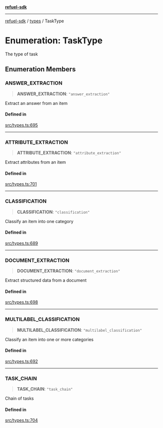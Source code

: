 [**refuel-sdk**](../../README.md)

***

[refuel-sdk](../../modules.md) / [types](../README.md) / TaskType

# Enumeration: TaskType

The type of task

## Enumeration Members

### ANSWER\_EXTRACTION

> **ANSWER\_EXTRACTION**: `"answer_extraction"`

Extract an answer from an item

#### Defined in

[src/types.ts:695](https://github.com/refuel-ai/refuel-sdk/blob/240c3e68ab946b6c24b6f2eafb12779c24332cdb/src/types.ts#L695)

***

### ATTRIBUTE\_EXTRACTION

> **ATTRIBUTE\_EXTRACTION**: `"attribute_extraction"`

Extract attributes from an item

#### Defined in

[src/types.ts:701](https://github.com/refuel-ai/refuel-sdk/blob/240c3e68ab946b6c24b6f2eafb12779c24332cdb/src/types.ts#L701)

***

### CLASSIFICATION

> **CLASSIFICATION**: `"classification"`

Classify an item into one category

#### Defined in

[src/types.ts:689](https://github.com/refuel-ai/refuel-sdk/blob/240c3e68ab946b6c24b6f2eafb12779c24332cdb/src/types.ts#L689)

***

### DOCUMENT\_EXTRACTION

> **DOCUMENT\_EXTRACTION**: `"document_extraction"`

Extract structured data from a document

#### Defined in

[src/types.ts:698](https://github.com/refuel-ai/refuel-sdk/blob/240c3e68ab946b6c24b6f2eafb12779c24332cdb/src/types.ts#L698)

***

### MULTILABEL\_CLASSIFICATION

> **MULTILABEL\_CLASSIFICATION**: `"multilabel_classification"`

Classify an item into one or more categories

#### Defined in

[src/types.ts:692](https://github.com/refuel-ai/refuel-sdk/blob/240c3e68ab946b6c24b6f2eafb12779c24332cdb/src/types.ts#L692)

***

### TASK\_CHAIN

> **TASK\_CHAIN**: `"task_chain"`

Chain of tasks

#### Defined in

[src/types.ts:704](https://github.com/refuel-ai/refuel-sdk/blob/240c3e68ab946b6c24b6f2eafb12779c24332cdb/src/types.ts#L704)
